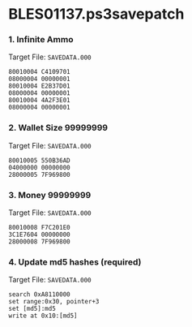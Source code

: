 # BLES01137.ps3savepatch

### 1. Infinite Ammo

Target File: `SAVEDATA.000`

```
80010004 C4109701
08000004 00000001
80010004 E2B37D01
08000004 00000001
80010004 4A2F3E01
08000004 00000001
```

### 2. Wallet Size 99999999

Target File: `SAVEDATA.000`

```
80010005 550B36AD
04000000 00000000
28000005 7F969800
```

### 3. Money 99999999

Target File: `SAVEDATA.000`

```
80010008 F7C201E0
3C1E7604 00000000
28000008 7F969800
```

### 4. Update md5 hashes (required)

Target File: `SAVEDATA.000`

```
search 0xA8110000
set range:0x30, pointer+3
set [md5]:md5
write at 0x10:[md5]
```


